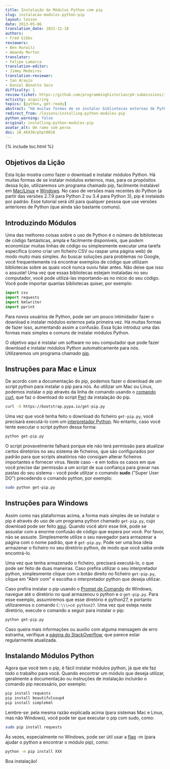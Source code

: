```yaml
---
title: Instalação de Módulos Python com pip
slug: instalacao-modulos-python-pip
layout: lesson
date: 2013-05-06
translation_date: 2021-12-18
authors:
- Fred Gibbs
reviewers:
- Ben Hurwitz
- Amanda Morton
translator:
- Felipe Lamarca
translation-editor:
- Jimmy Medeiros
translation-reviewer:
- Ian Araujo
- Daniel Bonatto Seco
difficulty: 1
review-ticket: https://github.com/programminghistorian/ph-submissions/issues/441
activity: acquiring
topics: [python, get-ready]
abstract: "Há muitas formas de se instalar bibliotecas externas de Python; esta lição explica um dos métodos mais comuns usando pip."
redirect_from: /lessons/installing-python-modules-pip
python_warning: false
original: installing-python-modules-pip
avatar_alt: Um ramo com peras
doi: 10.46430/phpt0018
---
```


{% include toc.html %}

Objetivos da Lição
------------

Esta lição mostra como fazer o download e instalar módulos Python. Há muitas formas de se instalar módulos externos, mas, para os propósitos dessa lição, utilizaremos um programa chamado pip, facilmente instalável em [Mac/Linux](https://pip.pypa.io/en/stable/) e [Windows]( https://sites.google.com/site/pydatalog/python/pip-for-windows). No caso de versões mais recentes do Python (a partir das versões 2.7.9 para Python 2 ou 3.4 para Python 3), pip é instalado por padrão. Esse tutorial será útil para qualquer pessoa que use versões anteriores de Python (que ainda são bastante comuns).


Introduzindo Módulos
-------------------

Uma das melhores coisas sobre o uso de Python é o número de bibliotecas de código fantásticas, ampla e facilmente disponíveis, que podem economizar muitas linhas de código ou simplesmente executar uma tarefa específica (como criar um ficheiro CSV ou raspar uma página web) de modo muito mais simples. Ao buscar soluções para problemas no Google, você frequentemente irá encontrar exemplos de código que utilizam bibliotecas sobre as quais você nunca ouviu falar antes. Não deixe que isso o assuste! Uma vez que essas bibliotecas estejam instaladas no seu computador, você pode utilizá-las importando-as no início do seu código. Você pode importar quantas bibliotecas quiser, por exemplo:

``` python
import csv
import requests
import kmlwriter
import pprint
```

Para novos usuários de Python, pode ser um pouco intimidador fazer o download e instalar módulos externos pela primeira vez. Há muitas formas de fazer isso, aumentando assim a confusão. Essa lição introduz uma das formas mais simples e comuns de instalar módulos Python.

O objetivo aqui é instalar um software no seu computador que pode fazer download e instalar módulos Python automaticamente para nós. Utilizaremos um programa chamado [pip](https://pt.wikipedia.org/wiki/Pip_(gerenciador_de_pacotes)).

## Instruções para Mac e Linux

De acordo com a documentação do pip, podemos fazer o download de um script python para instalar o pip para nós. Ao utilizar um Mac ou Linux, podemos instalar o pip através da linha de comando usando o [comando curl](https://www.thegeekstuff.com/2012/04/curl-examples/), que faz o download do script [Perl](https://www.perl.org/) da instalação do pip.

``` bash
curl -O https://bootstrap.pypa.io/get-pip.py
```

Uma vez que você tenha feito o download do ficheiro `get-pip.py`, você precisará executá-lo com um [interpretador Python](https://docs.python.org/pt-br/3/tutorial/interpreter.html). No entanto, caso você tente executar o script python dessa forma:

``` bash
python get-pip.py
```

O script provavelmente falhará porque ele não terá permissão para atualizar certos diretórios no seu sistema de ficheiros, que são configurados por padrão para que scripts aleatórios não consigam alterar ficheiros importantes e fornecer vírus. Neste caso - e em todos os casos em que você precise dar permissão a um script de sua confiança para gravar nas pastas do seu sistema - você pode utilizar o comando **sudo** ("Super User DO") precedendo o comando python, por exemplo:

``` bash
sudo python get-pip.py
```

## Instruções para Windows

Assim como nas plataformas acima, a forma mais simples de se instalar o pip é através do uso de um programa python chamado `get-pip.py`, cujo download pode ser feito [aqui](https://bootstrap.pypa.io/get-pip.py). Quando você abrir esse link, pode se assustar com a enorme confusão de código que espera por você. Por favor, não se assuste. Simplesmente utilize o seu navegador para armazenar a página com o nome padrão, que é `get-pip.py`. Pode ser uma boa ideia armazenar o ficheiro no seu diretório python, de modo que você saiba onde encontrá-lo. 

Uma vez que tenha armazenado o ficheiro, precisará executá-lo, o que pode ser feito de duas maneiras. Caso prefira utilizar o seu interpretador python, simplesmente clique com o botão direito no ficheiro `get-pip.py`, clique em "Abrir com" e escolha o interpretador python que deseja utilizar.

Caso prefira instalar o pip usando o [Prompt de Comando](https://pt.wikipedia.org/wiki/Cmd.exe) do Windows, navegue até o diretório no qual armazenou o python e o `get-pip.py`. Para esse exemplo, assumiremos que esse diretório é python27, e portanto utilizaremos o comando `C:\\\>cd python27`. Uma vez que esteja neste diretório, execute o comando a seguir para instalar o pip:

``` bash
python get-pip.py
```

Caso queira mais informações ou auxílio com alguma mensagem de erro estranha, verifique a [página do StackOverflow](https://stackoverflow.com/questions/4750806/how-can-i-install-pip-on-windows), que parece estar regularmente atualizada.

Instalando Módulos Python
-------------------------

Agora que você tem o pip, é fácil instalar módulos python, já que ele faz todo o trabalho para você. Quando encontrar um módulo que deseja utilizar, geralmente a documentação ou instruções de instalação incluirão o comando pip necessário, por exemplo:

``` bash
pip install requests
pip install beautifulsoup4
pip install simplekml
```

Lembre-se: pela mesma razão explicada acima (para sistemas Mac e Linux, mas não Windows), você pode ter que executar o pip com sudo, como:


``` bash
sudo pip install requests
```

Às vezes, especialmente no Windows, pode ser útil usar a [flag](https://pt.wikipedia.org/wiki/Flag) -m (para ajudar o python a encontrar o módulo pip), como:

``` bash
python -m pip install XXX
```

Boa instalação!

